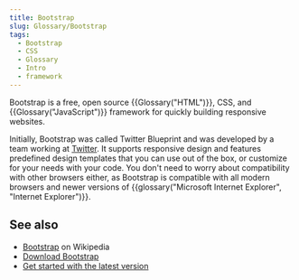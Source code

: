 ```yaml
---
title: Bootstrap
slug: Glossary/Bootstrap
tags:
  - Bootstrap
  - CSS
  - Glossary
  - Intro
  - framework
---
```

Bootstrap is a free, open source {{Glossary("HTML")}}, CSS, and {{Glossary("JavaScript")}} framework for quickly building responsive websites.

Initially, Bootstrap was called Twitter Blueprint and was developed by a team working at [Twitter](https://twitter.com/). It supports responsive design and features predefined design templates that you can use out of the box, or customize for your needs with your code. You don't need to worry about compatibility with other browsers either, as Bootstrap is compatible with all modern browsers and newer versions of {{glossary("Microsoft Internet Explorer", "Internet Explorer")}}.

## See also

- [Bootstrap](https://en.wikipedia.org/wiki/Bootstrap_(front-end_framework)) on Wikipedia
- [Download Bootstrap](https://getbootstrap.com/)
- [Get started with the latest version](https://www.w3schools.com/bootstrap4/bootstrap_get_started.asp)
